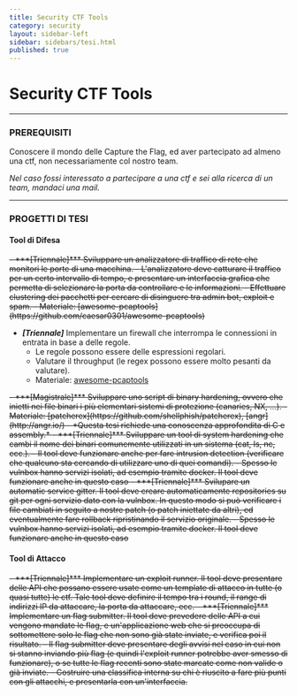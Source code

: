 ```yaml
---
title: Security CTF Tools
category: security
layout: sidebar-left
sidebar: sidebars/tesi.html
published: true
---
```


# Security CTF Tools

----

### PREREQUISITI

Conoscere il mondo delle Capture the Flag, ed aver partecipato ad almeno una
ctf, non necessariamente col nostro team.

_Nel caso fossi interessato a partecipare a una ctf e sei alla ricerca di un
team, mandaci una mail._

---

### PROGETTI DI TESI

#### Tool di Difesa

<del>
-   ***[Triennale]*** Sviluppare un analizzatore di traffico di rete che monitori
    le porte di una macchina.
    -   L'analizzatore deve catturare il traffico per un certo
        intervallo di tempo, e presentare un interfaccia grafica che permetta di
        selezionare la porta da controllare e le informazioni.
    -   Effettuare clustering dei pacchetti per cercare di disinguere tra admin
        bot, exploit e spam.
    -   Materiale: [awesome-pcaptools](https://github.com/caesar0301/awesome-pcaptools)
</del>

-   ***[Triennale]*** Implementare un firewall che interrompa le connessioni in
    entrata in base a delle regole.
    -   Le regole possono essere delle espressioni regolari.
    -   Valutare il throughput (le regex possono essere molto pesanti da
        valutare).
    -   Materiale: [awesome-pcaptools](https://github.com/caesar0301/awesome-pcaptools)

<del>
-   ***[Magistrale]*** Sviluppare uno script di binary hardening, ovvero
        che inietti nei file binari i più elementari sistemi di protezione
        (canaries, NX, ...).
    -   Materiale: [patcherex](https://github.com/shellphish/patcherex),
        [angr](http://angr.io/)
    -   *Questa tesi richiede una conoscenza approfondita di C e assembly.*
</del>

<del>
-   ***[Triennale]*** Sviluppare un tool di system hardening che cambi il nome
        dei binari comunemente utilizzati in un sistema (cat, ls, nc, ecc.).
    -   Il tool deve funzionare anche per fare intrusion detection (verificare
        che qualcuno sta cercando di utilizzare uno di quei comandi).
    -   Spesso le vulnbox hanno servizi isolati, ad esempio tramite docker. Il
        tool deve funzionare anche in questo caso
</del>

<del>
-   ***[Triennale]*** Svilupare un automatic service gitter. Il tool deve creare
    automaticamente repositories su git per ogni servizio dato con la vulnbox.
    In questo modo si può verificare i file cambiati in seguito a nostre patch
    (o patch iniettate da altri), ed eventualmente fare rollback ripristinando
    il servizio originale.
    -   Spesso le vulnbox hanno servizi isolati, ad esempio tramite docker. Il
        tool deve funzionare anche in questo caso
</del>


#### Tool di Attacco

<del>
-   ***[Triennale]*** Implementare un exploit runner. Il tool deve presentare
    delle API che possano essere usate come un template di attacco in tutte (o
    quasi tutte) le ctf.
    Tale tool deve definire il tempo tra i round, il range di
    indirizzi IP da attaccare, la porta da attaccare, ecc.
</del>

<del>
-   ***[Triennale]*** Implementare un flag submitter. Il tool deve prevedere
    delle API a cui vengono mandate le flag, e un'applicazione web che si
    preoccupa di sottomettere solo le flag che non sono già state inviate, e
    verifica poi il risultato.
    -   Il flag submitter deve presentare degli avvisi nel caso in cui non si
        stanno inviando più flag (e quindi l'exploit runner potrebbe aver
        smesso di funzionare), o se tutte le flag recenti sono state marcate
        come non valide o già inviate.
    -   Costruire una classifica interna su chi è riuscito a fare più punti
        con gli attacchi, e presentarla con un'interfaccia.
</del>
